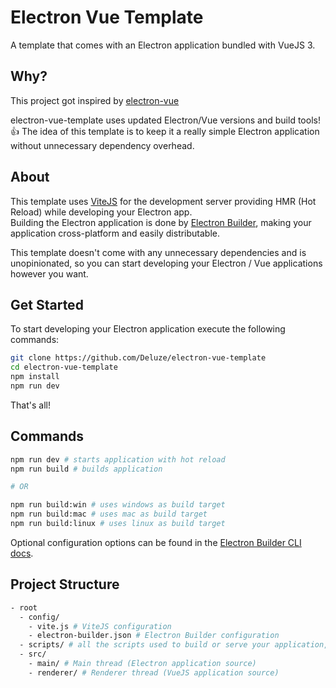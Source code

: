 # Electron Vue Template

A template that comes with an Electron application bundled with VueJS 3.

## Why?

This project got inspired by [electron-vue](https://github.com/SimulatedGREG/electron-vue)

electron-vue-template uses updated Electron/Vue versions and build tools! 👍 The idea of this template is to keep it a really simple Electron application without unnecessary dependency overhead.

## About

This template uses [ViteJS](https://vitejs.dev) for the development server providing HMR (Hot Reload) while developing your Electron app.\
Building the Electron application is done by [Electron Builder](https://www.electron.build/), making your application cross-platform and easily distributable.

This template doesn't come with any unnecessary dependencies and is unopinionated, so you can start developing your Electron / Vue applications however you want.

## Get Started

To start developing your Electron application execute the following commands:

```bash
git clone https://github.com/Deluze/electron-vue-template
cd electron-vue-template
npm install
npm run dev
```

That's all!

## Commands

```bash
npm run dev # starts application with hot reload
npm run build # builds application

# OR

npm run build:win # uses windows as build target
npm run build:mac # uses mac as build target
npm run build:linux # uses linux as build target
```

Optional configuration options can be found in the [Electron Builder CLI docs](https://www.electron.build/cli.html).

## Project Structure

```bash
- root
  - config/
    - vite.js # ViteJS configuration
    - electron-builder.json # Electron Builder configuration
  - scripts/ # all the scripts used to build or serve your application, change as you like.
  - src/
    - main/ # Main thread (Electron application source)
    - renderer/ # Renderer thread (VueJS application source)
```
